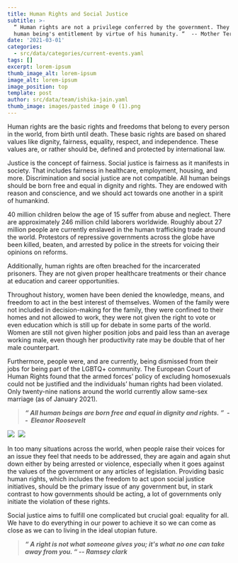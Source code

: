 ```yaml
---
title: Human Rights and Social Justice
subtitle: >-
  “ Human rights are not a privilege conferred by the government. They are every
  human being's entitlement by virtue of his humanity. “  -- Mother Teresa 
date: '2021-03-01'
categories:
  - src/data/categories/current-events.yaml
tags: []
excerpt: lorem-ipsum
thumb_image_alt: lorem-ipsum
image_alt: lorem-ipsum
image_position: top
template: post
author: src/data/team/ishika-jain.yaml
thumb_image: images/pasted image 0 (1).png
---
```

Human rights are the basic rights and freedoms that belong to every person in the world, from birth until death. These basic rights are based on shared values like dignity, fairness, equality, respect, and independence. These values are, or rather should be, defined and protected by international law.


Justice is the concept of fairness. Social justice is fairness as it manifests in society. That includes fairness in healthcare, employment, housing, and more. Discrimination and social justice are not compatible. All human beings should be born free and equal in dignity and rights. They are endowed with reason and conscience, and we should act towards one another in a spirit of humankind. 

40 million children below the age of 15 suffer from abuse and neglect. There are approximately 246 million child laborers worldwide. Roughly about 27 million people are currently enslaved in the human trafficking trade around the world. Protestors of repressive governments across the globe have been killed, beaten, and arrested by police in the streets for voicing their opinions on reforms. 

Additionally, human rights are often breached for the incarcerated prisoners. They are not given proper healthcare treatments or their chance at education and career opportunities. 

Throughout history, women have been denied the knowledge, means, and freedom to act in the best interest of themselves. Women of the family were not included in decision-making for the family, they were confined to their homes and not allowed to work, they were not given the right to vote or even education which is still up for debate in some parts of the world. Women are still not given higher position jobs and paid less than an average working male, even though her productivity rate may be double that of her male counterpart. 

Furthermore, people were, and are currently, being dismissed from their jobs for being part of the LGBTQ+ community. The European Court of Human Rights found that the armed forces’ policy of excluding homosexuals could not be justified and the individuals’ human rights had been violated. Only twenty-nine nations around the world currently allow same-sex marriage (as of January 2021).

> ***“ All human beings are born free and equal in dignity and rights. ”  --  Eleanor Roosevelt***

![](https://lh3.googleusercontent.com/xpwe8Udqb3314tFZYGbIwn5OnE1oOdbbbt1QQenMWfY3HHuxjOLVvlL0NPtxEjsVwr_G4ZNBhXUP6yr4qXbvsNsN3Zydjq\_37\_EEZRXBM9lJh4wjdVzaUBCAX-yOuDBLCfRib\_6p)  ![](https://lh5.googleusercontent.com/nFNbRHC35-SVL0eZHr9XBFuCBJ5Rg_wsi0DAY62jjjbr3ICd3WyAgZ8b5eTtzHeOSr5z\_3qjC7NO3euU8mTst-uGzrdONle2b4AXHGVizClkt-17EyrZJk4Ae8St8pEkvmn68Y1n)

In too many situations across the world, when people raise their voices for an issue they feel that needs to be addressed, they are again and again shut down either by being arrested or violence, especially when it goes against the values of the government or any articles of legislation. Providing basic human rights, which includes the freedom to act upon social justice initiatives, should be the primary issue of any government but, in stark contrast to how governments should be acting, a lot of governments only initiate the violation of these rights.

Social justice aims to fulfill one complicated but crucial goal: equality for all. We have to do everything in our power to achieve it so we can come as close as we can to living in the ideal utopian future. 

> ***“ A right is not what someone gives you; it's what no one can take away from you. “ -- Ramsey clark***

